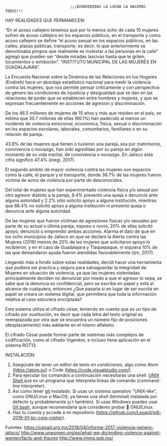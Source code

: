                        
                       

                                
                                 ¡¡¡BIENVENIDAS LA LUCHA LA HACEMOS TODXS!!!
                                  

HAY REALIDADES QUE PERMANECEN:

“En el acoso callejero tenemos que por lo menos ocho de cada 10 mujeres sufren de acoso callejero en los espacios públicos, en el transporte y como acoso callejero se define “el acoso sexual en los espacios públicos, en las calles, plazas públicas, transporte, es decir, lo que anteriormente se denominaba piropos que realmente es molestar a las personas en la calle” agregó que pueden ser “desde miradas lascivas hasta que te griten, tocamientos o exhibición”.
"INSTITUTO MUNICIPAL DE LAS MUJERES EN GUADALAJARA".

La Encuesta Nacional sobre la Dinámica de las Relaciones en los Hogares (Endireh) hace un abordaje estadístico nacional para medir la violencia contra las mujeres, que nos permite pensar críticamente y con perspectiva de género las condiciones de injusticia y desigualdad que se dan en las relaciones de poder que se establecen entre hombres y mujeres, y que se expresan frecuentemente en acciones de agresión y discriminación.

De los 46.5 millones de mujeres de 15 años y más que residen en el país, se estima que 30.7 millones de ellas (66.1%) han padecido al menos un incidente de violencia emocional, económica, física, sexual o discriminación en los espacios escolares, laborales, comunitarios, familiares o en su relación de pareja.

43.9% de las mujeres que tienen o tuvieron una pareja, sea por matrimonio, convivencia o noviazgo, han sido agredidas por su pareja en algún momento de su vida marital, de convivencia o noviazgo. En Jalisco esta cifra significó 47.4% (inegi, 2017).

El segundo ámbito de mayor violencia contra las mujeres son espacios como la calle, el parque y el transporte, donde 38.7% de las mujeres fueron víctima de actos de violencia por parte de desconocidos.

Del total de mujeres que han experimentado violencia física y/o sexual por otro agresor distinto a la pareja, 9.4% presentó una queja o denunció ante alguna autoridad y 2.2% sólo solicitó apoyo a alguna institución, mientras que 88.4% no solicitó apoyo a alguna institución ni presentó queja o denuncia ante alguna autoridad.

De las mujeres que fueron víctimas de agresiones físicas y/o sexuales por parte de su actual o última pareja, esposo o novio, 20% de ellas solicitó apoyo, denunció o emprendió ambas acciones. 
Alarma el dato de que en los ocho municipios de Jalisco en que se declaró la Alerta contra las Mujeres (2016) menos de 20% de las mujeres que solicitaron apoyo lo recibieron, y en el caso de Guadalajara y Tlaquepaque, ni siquiera 10% de las que demandaron ayuda fueron atendidas favorablemente (ijm, 2017).

Llegando más a fondo sobre estas realidades, decidí hacer una herramienta que pudiera ser practica y segura para salvaguardar la integridad de Mujeres en situación de violencia, ya que las mujeres violentadas principalmente deciden no denunciar por miedo a que el agresor lo sepa, se sabe que la denuncia es confidencial, pero se escribe en papel y está al alcance de cualquiera, entonces 
¿Que pasaria si en lugar de ser escrita en papel se creara un sistema digital, que permitiera que toda la información relativa al caso estuviera encriptada? 

Este sistema utiliza el cifrado césar, teniendo en cuenta que es un tipo de cifrado por sustitución, es decir que cada letra del texto original es reemplazada por otra que se encuentra un número fijo de posiciones (desplazamiento) más adelante en el mismo alfabeto.

El cifrado César puede formar parte de sistemas más complejos de codificación, como el cifrado Vigenère, e incluso tiene aplicación en el sistema ROT13.



INSTALACIÓN:

1. Asegúrate de tener un editor de texto en condiciones, algo como Atom (https://atom.io/) o Code (https://code.visualstudio.com/).
2. Para ejecutar los comandos a continuación necesitarás una shell: [UNIX Shell](https://github.com/Laboratoria/curricula-js/tree/v2.x/topics/shell),que es un programa que interpreta líneas de comando (command-line interpreter). 
3. Así como tener [git](https://github.com/Laboratoria/curricula-js/tree/v2.x/topics/scm/01-git)
   instalado. Si usas un sistema operativo "UNIX-like", como GNU/Linux o MacOS,
   ya tienes una _shell_ (terminal) instalada por defecto (y probablemente `git`
   también). Si usas Windows puedes usar [Git bash](https://git-scm.com/download/win),
   aunque recomendaría que consideres probar :penguin: GNU/Linux.
3. Haz tu cuenta y accede a mi repositorio (https://github.com/Lexavil/gdl-2019-01-bc-core-cipher).



Fuentes:
https://cepad.org.mx/2018/04/informe-2017-violencia-genero-jalisco/
http://www.unwomen.org/es/what-we-do/ending-violence-against-women/facts-and-figures
http://www.immg.gob.mx/
